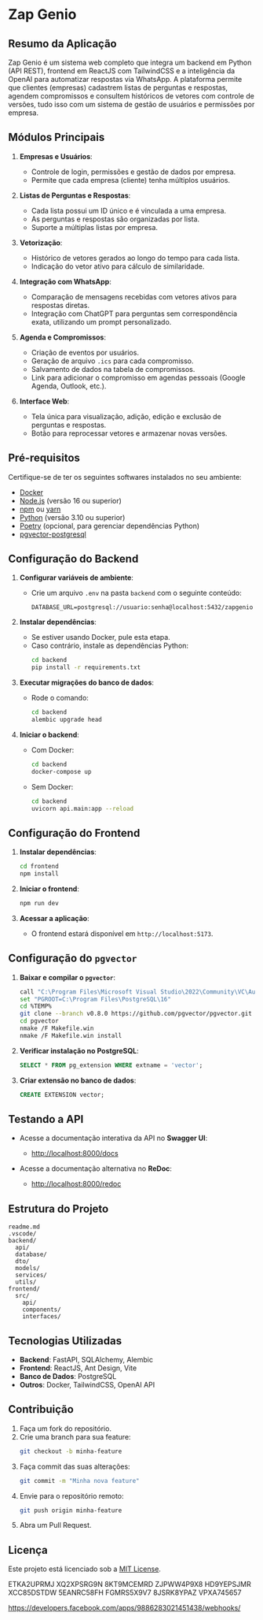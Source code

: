 # Zap Genio

## Resumo da Aplicação

Zap Genio é um sistema web completo que integra um backend em Python (API REST), frontend em ReactJS com TailwindCSS e a inteligência da OpenAI para automatizar respostas via WhatsApp. A plataforma permite que clientes (empresas) cadastrem listas de perguntas e respostas, agendem compromissos e consultem históricos de vetores com controle de versões, tudo isso com um sistema de gestão de usuários e permissões por empresa.

## Módulos Principais

1. **Empresas e Usuários**:
   - Controle de login, permissões e gestão de dados por empresa.
   - Permite que cada empresa (cliente) tenha múltiplos usuários.

2. **Listas de Perguntas e Respostas**:
   - Cada lista possui um ID único e é vinculada a uma empresa.
   - As perguntas e respostas são organizadas por lista.
   - Suporte a múltiplas listas por empresa.

3. **Vetorização**:
   - Histórico de vetores gerados ao longo do tempo para cada lista.
   - Indicação do vetor ativo para cálculo de similaridade.

4. **Integração com WhatsApp**:
   - Comparação de mensagens recebidas com vetores ativos para respostas diretas.
   - Integração com ChatGPT para perguntas sem correspondência exata, utilizando um prompt personalizado.

5. **Agenda e Compromissos**:
   - Criação de eventos por usuários.
   - Geração de arquivo `.ics` para cada compromisso.
   - Salvamento de dados na tabela de compromissos.
   - Link para adicionar o compromisso em agendas pessoais (Google Agenda, Outlook, etc.).

6. **Interface Web**:
   - Tela única para visualização, adição, edição e exclusão de perguntas e respostas.
   - Botão para reprocessar vetores e armazenar novas versões.

## Pré-requisitos

Certifique-se de ter os seguintes softwares instalados no seu ambiente:

- [Docker](https://www.docker.com/)
- [Node.js](https://nodejs.org/) (versão 16 ou superior)
- [npm](https://www.npmjs.com/) ou [yarn](https://yarnpkg.com/)
- [Python](https://www.python.org/) (versão 3.10 ou superior)
- [Poetry](https://python-poetry.org/) (opcional, para gerenciar dependências Python)
- [pgvector-postgresql](https://github.com/pgvector/pgvector)


## Configuração do Backend

1. **Configurar variáveis de ambiente**:
   - Crie um arquivo `.env` na pasta `backend` com o seguinte conteúdo:
     ```env
     DATABASE_URL=postgresql://usuario:senha@localhost:5432/zapgenio
     ```

2. **Instalar dependências**:
   - Se estiver usando Docker, pule esta etapa.
   - Caso contrário, instale as dependências Python:
     ```bash
     cd backend
     pip install -r requirements.txt
     ```

3. **Executar migrações do banco de dados**:
   - Rode o comando:
     ```bash
     cd backend
     alembic upgrade head
     ```

4. **Iniciar o backend**:
   - Com Docker:
     ```bash
     cd backend
     docker-compose up
     ```
   - Sem Docker:
     ```bash
     cd backend
     uvicorn api.main:app --reload
     ```

## Configuração do Frontend

1. **Instalar dependências**:
   ```bash
   cd frontend
   npm install
   ```

2. **Iniciar o frontend**:
   ```bash
   npm run dev
   ```

3. **Acessar a aplicação**:
   - O frontend estará disponível em `http://localhost:5173`.

## Configuração do `pgvector`

1. **Baixar e compilar o `pgvector`**:
   ```bash
   call "C:\Program Files\Microsoft Visual Studio\2022\Community\VC\Auxiliary\Build\vcvars64.bat"
   set "PGROOT=C:\Program Files\PostgreSQL\16"
   cd %TEMP%
   git clone --branch v0.8.0 https://github.com/pgvector/pgvector.git
   cd pgvector
   nmake /F Makefile.win
   nmake /F Makefile.win install
   ```

2. **Verificar instalação no PostgreSQL**:
   ```sql
   SELECT * FROM pg_extension WHERE extname = 'vector';
   ```

3. **Criar extensão no banco de dados**:
   ```sql
   CREATE EXTENSION vector;
   ```

## Testando a API

- Acesse a documentação interativa da API no **Swagger UI**:
  - [http://localhost:8000/docs](http://localhost:8000/docs)
  
- Acesse a documentação alternativa no **ReDoc**:
  - [http://localhost:8000/redoc](http://localhost:8000/redoc)

## Estrutura do Projeto

```plaintext
readme.md
.vscode/
backend/
  api/
  database/
  dto/
  models/
  services/
  utils/
frontend/
  src/
    api/
    components/
    interfaces/
```

## Tecnologias Utilizadas

- **Backend**: FastAPI, SQLAlchemy, Alembic
- **Frontend**: ReactJS, Ant Design, Vite
- **Banco de Dados**: PostgreSQL
- **Outros**: Docker, TailwindCSS, OpenAI API

## Contribuição

1. Faça um fork do repositório.
2. Crie uma branch para sua feature:
   ```bash
   git checkout -b minha-feature
   ```
3. Faça commit das suas alterações:
   ```bash
   git commit -m "Minha nova feature"
   ```
4. Envie para o repositório remoto:
   ```bash
   git push origin minha-feature
   ```
5. Abra um Pull Request.





## Licença

Este projeto está licenciado sob a [MIT License](LICENSE).


ETKA2UPRMJ
XQ2XPSRG9N
8KT9MCEMRD
ZJPWW4P9X8
HD9YEPSJMR
XCC85DSTDW
5EANRC58FH
FGMRS5X9V7
8JSRK8YPAZ
VPXA745657


https://developers.facebook.com/apps/9886283021451438/webhooks/